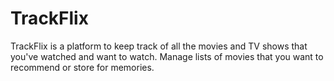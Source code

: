 # TrackFlix

TrackFlix is a platform to keep track of all the movies and TV shows that you've watched and want to watch. Manage lists of movies that you want to recommend or store for memories.
